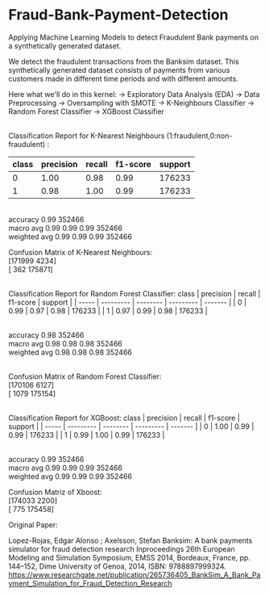 # Fraud-Bank-Payment-Detection
Applying Machine Learning Models to detect Fraudulent Bank payments on a synthetically generated dataset.

We detect the fraudulent transactions from the Banksim dataset. This synthetically generated dataset consists of payments from various customers made in different time periods and with different amounts.

Here what we'll do in this kernel:
-> Exploratory Data Analysis (EDA)
-> Data Preprocessing
-> Oversampling with SMOTE
-> K-Neighbours Classifier
-> Random Forest Classifier
-> XGBoost Classifier


<br/>Classification Report for K-Nearest Neighbours (1:fraudulent,0:non-fraudulent) :

class | precision |   recall | f1-score  | support |
| ----- | --------- | -------- | --------- | ------- |
|  0    |     1.00  |    0.98  |    0.99   |  176233 |
|  1    |     0.98  |    1.00  |    0.99   |  176233 |

<br/> accuracy                           0.99    352466
<br/> macro avg       0.99      0.99      0.99    352466
<br/> weighted avg       0.99      0.99      0.99    352466
           

Confusion Matrix of K-Nearest Neighbours: 
<br/> [171999     4234]
<br/> [   362   175871]
 
<br/>Classification Report for Random Forest Classifier: 
class | precision |   recall | f1-score  | support |
| ----- | --------- | -------- | --------- | ------- |
|   0   |    0.99   |   0.97   |   0.98    | 176233  |
|   1   |    0.97   |   0.99   |   0.98    | 176233  |

<br/>accuracy                           0.98    352466
<br/>macro avg       0.98      0.98      0.98    352466
<br/>weighted avg       0.98      0.98      0.98    352466

<br/>Confusion Matrix of Random Forest Classifier: 
<br/> [170106     6127]
<br/> [  1079   175154]
 
 
<br/>Classification Report for XGBoost: 
class | precision |   recall | f1-score  | support |
| ----- | --------- | -------- | --------- | ------- |
|   0   |    1.00   |   0.99   |   0.99    |  176233 |
|   1   |    0.99   |   1.00   |   0.99    |  176233 |

<br/>accuracy                           0.99    352466
<br/>macro avg       0.99      0.99      0.99    352466
<br/>weighted avg       0.99      0.99      0.99    352466

Confusion Matriz of Xboost: 
 <br/> [174033     2200]
 <br/> [   775   175458]


Original Paper:

Lopez-Rojas, Edgar Alonso ; Axelsson, Stefan Banksim: A bank payments simulator for fraud detection research Inproceedings 26th European Modeling and Simulation Symposium, EMSS 2014, Bordeaux, France, pp. 144–152, Dime University of Genoa, 2014, ISBN: 9788897999324. https://www.researchgate.net/publication/265736405_BankSim_A_Bank_Payment_Simulation_for_Fraud_Detection_Research
